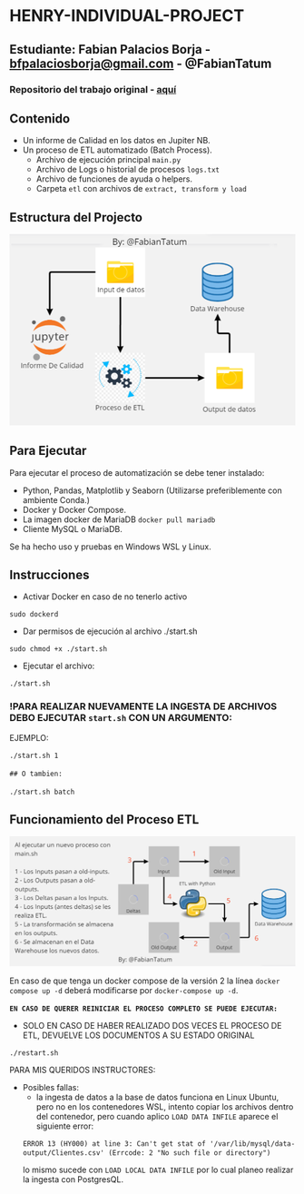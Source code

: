 # HENRY-INDIVIDUAL-PROJECT

## **Estudiante**: Fabian Palacios Borja - bfpalaciosborja@gmail.com - @FabianTatum
### Repositorio del trabajo original - [aquí](https://github.fabiantatum)

## Contenido

- Un informe de Calidad en los datos en Jupiter NB.
- Un proceso de ETL automatizado (Batch Process).
    + Archivo de ejecución principal `main.py`
    + Archivo de Logs o historial de procesos `logs.txt`
    + Archivo de funciones de ayuda o helpers.
    + Carpeta `etl` con archivos de `extract, transform y load`

## Estructura del Projecto

![](_src/estructura-proyecto.png)

## Para Ejecutar

Para ejecutar el proceso de automatización se debe tener instalado:

- Python, Pandas, Matplotlib y Seaborn (Utilizarse preferiblemente con ambiente Conda.)
- Docker y Docker Compose.
- La imagen docker de MariaDB `docker pull mariadb`
- Cliente MySQL o MariaDB.

Se ha hecho uso y pruebas en Windows WSL y Linux.

## Instrucciones

- Activar Docker en caso de no tenerlo activo
```
sudo dockerd
```

- Dar permisos de ejecución al archivo ./start.sh
```
sudo chmod +x ./start.sh
```

- Ejecutar el archivo:
```
./start.sh
```

### !PARA REALIZAR NUEVAMENTE LA INGESTA DE ARCHIVOS DEBO EJECUTAR `start.sh` CON UN ARGUMENTO:
EJEMPLO:
```
./start.sh 1

## O tambien:

./start.sh batch
```
## Funcionamiento del Proceso ETL
![](_src/etl-process.png)



En caso de que tenga un docker compose de la versión 2 la línea `docker compose up -d` deberá modificarse por `docker-compose up -d`.

**`EN CASO DE QUERER REINICIAR EL PROCESO COMPLETO SE PUEDE EJECUTAR:`**

- SOLO EN CASO DE HABER REALIZADO DOS VECES EL PROCESO DE ETL, DEVUELVE LOS DOCUMENTOS A SU ESTADO ORIGINAL
```
./restart.sh
```

PARA MIS QUERIDOS INSTRUCTORES:
+ Posibles fallas: 
    + la ingesta de datos a la base de datos funciona en Linux Ubuntu, pero no en los contenedores WSL, intento copiar los archivos dentro del contenedor, pero cuando aplico `LOAD DATA INFILE` aparece el siguiente error:
    ```
    ERROR 13 (HY000) at line 3: Can't get stat of '/var/lib/mysql/data-output/Clientes.csv' (Errcode: 2 "No such file or directory")
    ```
    lo mismo sucede con `LOAD LOCAL DATA INFILE` por lo cual planeo realizar la ingesta con PostgresQL.
